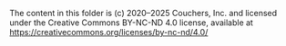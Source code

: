 The content in this folder is (c) 2020–2025 Couchers, Inc. and licensed under the Creative Commons BY-NC-ND 4.0 license,
available at https://creativecommons.org/licenses/by-nc-nd/4.0/
